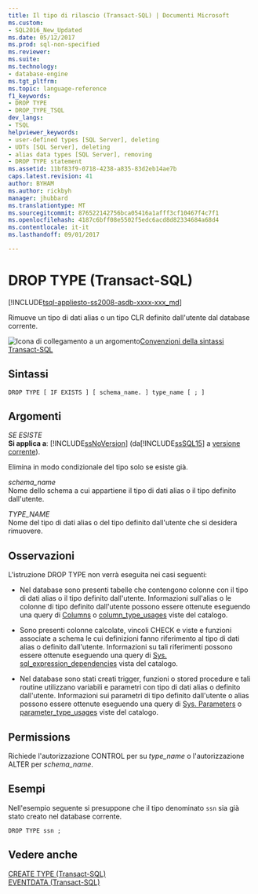 ```yaml
---
title: Il tipo di rilascio (Transact-SQL) | Documenti Microsoft
ms.custom:
- SQL2016_New_Updated
ms.date: 05/12/2017
ms.prod: sql-non-specified
ms.reviewer: 
ms.suite: 
ms.technology:
- database-engine
ms.tgt_pltfrm: 
ms.topic: language-reference
f1_keywords:
- DROP TYPE
- DROP_TYPE_TSQL
dev_langs:
- TSQL
helpviewer_keywords:
- user-defined types [SQL Server], deleting
- UDTs [SQL Server], deleting
- alias data types [SQL Server], removing
- DROP TYPE statement
ms.assetid: 11bf83f9-0718-4238-a835-83d2eb14ae7b
caps.latest.revision: 41
author: BYHAM
ms.author: rickbyh
manager: jhubbard
ms.translationtype: MT
ms.sourcegitcommit: 876522142756bca05416a1afff3cf10467f4c7f1
ms.openlocfilehash: 4187c6bff08e5502f5edc6acd8d82334684a68d4
ms.contentlocale: it-it
ms.lasthandoff: 09/01/2017

---
```

# <a name="drop-type-transact-sql"></a>DROP TYPE (Transact-SQL)
[!INCLUDE[tsql-appliesto-ss2008-asdb-xxxx-xxx_md](../../includes/tsql-appliesto-ss2008-asdb-xxxx-xxx-md.md)]

  Rimuove un tipo di dati alias o un tipo CLR definito dall'utente dal database corrente.  
  
 ![Icona di collegamento a un argomento](../../database-engine/configure-windows/media/topic-link.gif "Icona di collegamento a un argomento")[Convenzioni della sintassi Transact-SQL](../../t-sql/language-elements/transact-sql-syntax-conventions-transact-sql.md)  
  
## <a name="syntax"></a>Sintassi  
  
```  
DROP TYPE [ IF EXISTS ] [ schema_name. ] type_name [ ; ]  
```  
  
## <a name="arguments"></a>Argomenti  
 *SE ESISTE*  
 **Si applica a**: [!INCLUDE[ssNoVersion](../../includes/ssnoversion-md.md)] (da[!INCLUDE[ssSQL15](../../includes/sssql15-md.md)] a [versione corrente](http://go.microsoft.com/fwlink/p/?LinkId=299658)).  
  
 Elimina in modo condizionale del tipo solo se esiste già.  
  
 *schema_name*  
 Nome dello schema a cui appartiene il tipo di dati alias o il tipo definito dall'utente.  
  
 *TYPE_NAME*  
 Nome del tipo di dati alias o del tipo definito dall'utente che si desidera rimuovere.  
  
## <a name="remarks"></a>Osservazioni  
 L'istruzione DROP TYPE non verrà eseguita nei casi seguenti:  
  
-   Nel database sono presenti tabelle che contengono colonne con il tipo di dati alias o il tipo definito dall'utente. Informazioni sull'alias o le colonne di tipo definito dall'utente possono essere ottenute eseguendo una query di [Columns](../../relational-databases/system-catalog-views/sys-columns-transact-sql.md) o [column_type_usages](../../relational-databases/system-catalog-views/sys-column-type-usages-transact-sql.md) viste del catalogo.  
  
-   Sono presenti colonne calcolate, vincoli CHECK e viste e funzioni associate a schema le cui definizioni fanno riferimento al tipo di dati alias o definito dall'utente. Informazioni su tali riferimenti possono essere ottenute eseguendo una query di [Sys. sql_expression_dependencies](../../relational-databases/system-catalog-views/sys-sql-expression-dependencies-transact-sql.md) vista del catalogo.  
  
-   Nel database sono stati creati trigger, funzioni o stored procedure e tali routine utilizzano variabili e parametri con tipo di dati alias o definito dall'utente. Informazioni sui parametri di tipo definito dall'utente o alias possono essere ottenute eseguendo una query di [Sys. Parameters](../../relational-databases/system-catalog-views/sys-parameters-transact-sql.md) o [parameter_type_usages](../../relational-databases/system-catalog-views/sys-parameter-type-usages-transact-sql.md) viste del catalogo.  
  
## <a name="permissions"></a>Permissions  
 Richiede l'autorizzazione CONTROL per su *type_name* o l'autorizzazione ALTER per *schema_name*.  
  
## <a name="examples"></a>Esempi  
 Nell'esempio seguente si presuppone che il tipo denominato `ssn` sia già stato creato nel database corrente.  
  
```  
DROP TYPE ssn ;  
```  
  
## <a name="see-also"></a>Vedere anche  
 [CREATE TYPE &#40;Transact-SQL&#41;](../../t-sql/statements/create-type-transact-sql.md)   
 [EVENTDATA &#40;Transact-SQL&#41;](../../t-sql/functions/eventdata-transact-sql.md)  
  
  


